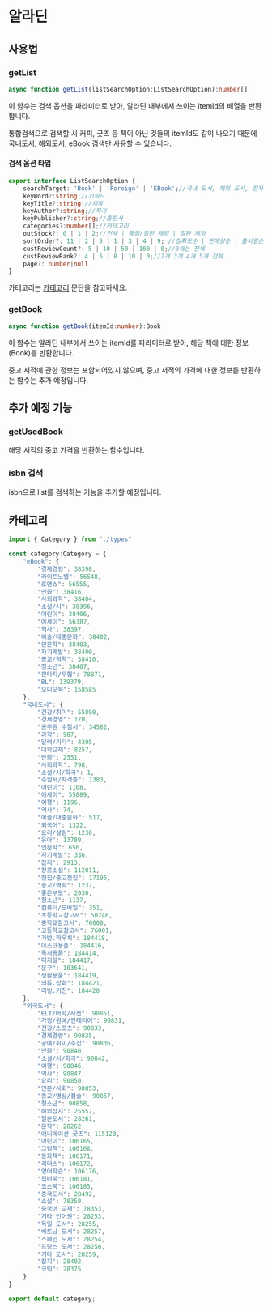 # 알라딘

## 사용법

### getList
```ts
async function getList(listSearchOption:ListSearchOption):number[]
```

이 함수는 검색 옵션을 파라미터로 받아, 알라딘 내부에서 쓰이는 itemId의 배열을 반환합니다.

통합검색으로 검색할 시 커피, 굿즈 등 책이 아닌 것들의 itemId도 같이 나오기 때문에 국내도서, 해외도서, eBook 검색만 사용할 수 있습니다.

#### 검색 옵션 타입
```ts
export interface ListSearchOption {
    searchTarget: 'Book' | 'Foreign' | 'EBook';//국내 도서, 해외 도서, 전자책
    keyWord?:string;//키워드
    keyTitle?:string;//제목
    keyAuthor?:string;//작가
    keyPublisher?:string;//출판사
    categories?:number[];//카테고리
    outStock?: 0 | 1 | 2;//전체 | 품절/절판 제외 | 절판 제외
    sortOrder?: 11 | 2 | 5 | 1 | 3 | 4 | 9; //정확도순 | 판매량순 | 출시일순 | 상품명순 | 평점순 | 리뷰순 | 저가격순
    custReviewCount?: 5 | 10 | 50 | 100 | 0;//0개는 전체
    custReviewRank?: 4 | 6 | 8 | 10 | 0;//2개 3개 4개 5개 전체
    page?: number|null
}
```
카테고리는 [카테고리](#카테고리) 문단을 참고하세요.

### getBook
```ts
async function getBook(itemId:number):Book
```

이 함수는 알라딘 내부에서 쓰이는 itemId를 파라미터로 받아, 해당 책에 대한 정보(Book)를 반환합니다.

중고 서적에 관한 정보는 포함되어있지 않으며, 중고 서적의 가격에 대한 정보를 반환하는 함수는 추가 예정입니다.


## 추가 예정 기능

### getUsedBook

해당 서적의 중고 가격을 반환하는 함수입니다.

### isbn 검색

isbn으로 list를 검색하는 기능을 추가할 예정입니다.


## 카테고리

```ts
import { Category } from "./types"

const category:Category = {
    "eBook": {
        "경제경영": 38398,
        "라이트노벨": 56548,
        "로맨스": 56555,
        "만화": 38416,
        "사회과학": 38404,
        "소설/시": 38396,
        "어린이": 38406,
        "에세이": 56387,
        "역사": 38397,
        "예술/대중문화": 38402,
        "인문학": 38403,
        "자기계발": 38400,
        "종교/역학": 38410,
        "청소년": 38407,
        "판타지/무협": 78871,
        "BL": 139379,
        "오디오북": 158585
    },
    "국내도서": {
        "건강/취미": 55890,
        "경제경영": 170,
        "공무원 수험서": 34582,
        "과학": 987,
        "달력/기타": 4395,
        "대학교재": 8257,
        "만화": 2551,
        "사회과학": 798,
        "소설/시/희곡": 1,
        "수험서/자격증": 1383,
        "어린이": 1108,
        "에세이": 55889,
        "여행": 1196,
        "역사": 74,
        "예술/대중문화": 517,
        "외국어": 1322,
        "요리/살림": 1230,
        "유아": 13789,
        "인문학": 656,
        "자기계발": 336,
        "잡지": 2913,
        "장르소설": 112011,
        "전집/중고전집": 17195,
        "종교/역학": 1237,
        "좋은부모": 2030,
        "청소년": 1137,
        "컴퓨터/모바일": 351,
        "초등학교참고서": 50246,
        "중학교참고서": 76000,
        "고등학교참고서": 76001,
        "가방.파우치": 184418,
        "데스크용품": 184416,
        "독서용품": 184414,
        "디지털": 184417,
        "문구": 183641,
        "생활용품": 184419,
        "의류.잡화": 184421,
        "리빙.키친": 184420
    },
    "외국도서": {
        "ELT/어학/사전": 90861,
        "가정/원예/인테리어": 90831,
        "건강/스포츠": 90833,
        "경제경영": 90835,
        "공예/취미/수집": 90836,
        "만화": 90840,
        "소설/시/희곡": 90842,
        "여행": 90846,
        "역사": 90847,
        "요리": 90850,
        "인문/사회": 90853,
        "종교/명상/점술": 90857,
        "청소년": 90858,
        "해외잡지": 25557,
        "일본도서": 28261,
        "문학": 28262,
        "애니메이션 굿즈": 115123,
        "어린이": 106165,
        "그림책": 106168,
        "동화책": 106171,
        "리더스": 106172,
        "영어학습": 106176,
        "챕터북": 106181,
        "코스북": 106185,
        "중국도서": 28492,
        "소설": 78350,
        "중국어 교재": 78353,
        "기타 언어권": 28253,
        "독일 도서": 28255,
        "베트남 도서": 28257,
        "스페인 도서": 28254,
        "프랑스 도서": 28256,
        "기타 도서": 28259,
        "잡지": 28402,
        "코믹": 28375
    }
}

export default category;
```